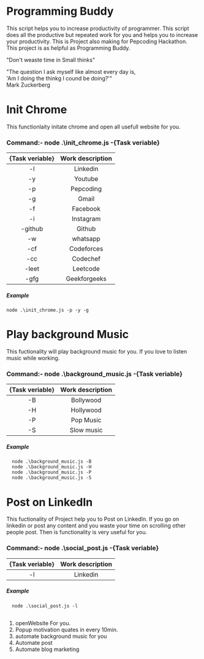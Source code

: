 # Programming Buddy

This script helps you to increase productivity of programmer. This script does all the productive but repeated work for you and helps you to increase your productivity. This is Project also making for Pepcoding Hackathon. This project is as helpful as Programming Buddy.

"Don't weaste time in Small thinks"

"The question I ask myself like almost every day is,
<br>
'Am I doing the thinkg  I cound be doing?'"
<br>
                                      Mark Zuckerberg
                                      
# Init Chrome
  This functionlaity initate chrome and open all usefull website for you.
 ### Command:- node .\init_chrome.js -{Task veriable}
 
 
[//]: # (Run the py script to generate the below table.)

|{Task veriable} | Work description| 
|  :--------: |  :--------: | 
| -l |Linkedin|
| -y |Youtube|
| -p | Pepcoding |
| -g | Gmail |
| -f | Facebook |
| -i | Instagram |
| -github | Github |
| -w | whatsapp |
| -cf | Codeforces |
| -cc | Codechef |
| -leet | Leetcode |
| -gfg | Geekforgeeks |


##### Example
    node .\init_chrome.js -p -y -g

# Play background Music
  This fuctionality will play background music for you. If you love to listen music while working.
  
 ### Command:- node .\background_music.js -{Task veriable}
 
 
[//]: # (Run the py script to generate the below table.)

|{Task veriable} | Work description| 
|  :--------: |  :--------: | 
| -B | Bollywood |
| -H | Hollywood |
| -P | Pop Music |
| -S | Slow music |


##### Example
      node .\background_music.js -B 
      node .\background_music.js -H
      node .\background_music.js -P
      node .\background_music.js -S
      
# Post on LinkedIn
  This fuctionality of Project help you to Post on LinkedIn. If you go on linkedin or post any content and you waste your time on scrolling other people post. Then is functionality is very useful for you.
 ### Command:- node .\social_post.js -{Task veriable}
 
 
[//]: # (Run the py script to generate the below table.)

|{Task veriable} | Work description| 
|  :--------: |  :--------: | 
| -l | Linkedin |



##### Example
      node .\social_post.js -l
      
      
      
## 
1. openWebsite For you.
2. Popup motivation quates in every 10min.
3. automate background music for you
4. Automate post
5. Automate blog marketing
